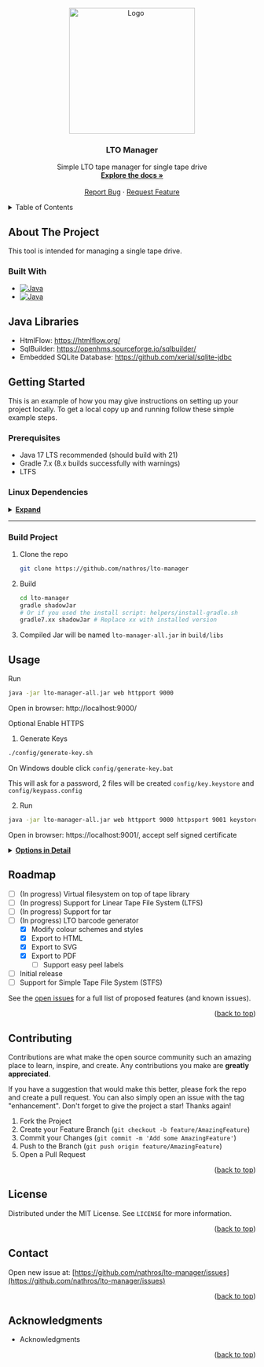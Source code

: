 <div id="top"></div>

<br />
<div align="center">
  <a href="https://github.com/nathros/lto-manager/">
    <img src="https://raw.githubusercontent.com/nathros/lto-manager/main/src/main/resources/lto/manager/web/assets/img/favico.svg" alt="Logo" width="256">
  </a>

<h3 align="center">LTO Manager</h3>

  <p align="center">
    Simple LTO tape manager for single tape drive
    <br />
    <a href="https://github.com/nathros/lto-manager"><strong>Explore the docs »</strong></a>
    <br />
    <br />
    <!--<a href="https://github.com/nathros/lto-manager">View Demo</a>
    ·-->
    <a href="https://github.com/nathros/lto-manager/issues">Report Bug</a>
    ·
    <a href="https://github.com/nathros/lto-manager/issues">Request Feature</a>
  </p>
</div>



<!-- TABLE OF CONTENTS -->
<details>
  <summary>Table of Contents</summary>
  <ol>
    <li>
      <a href="#about-the-project">About The Project</a>
      <ul>
        <li><a href="#built-with">Built With</a></li>
      </ul>
    </li>
    <li>
      <a href="#getting-started">Getting Started</a>
      <ul>
        <li><a href="#prerequisites">Prerequisites</a></li>
        <li><a href="#installation">Installation</a></li>
      </ul>
    </li>
    <li><a href="#usage">Usage</a></li>
    <li><a href="#roadmap">Roadmap</a></li>
    <li><a href="#contributing">Contributing</a></li>
    <li><a href="#license">License</a></li>
    <li><a href="#contact">Contact</a></li>
    <li><a href="#acknowledgments">Acknowledgments</a></li>
  </ol>
</details>



<!-- ABOUT THE PROJECT -->
## About The Project

<!-- [![Product Name Screen Shot][product-screenshot]](https://example.com) -->

This tool is intended for managing a single tape drive.

### Built With

* [![Java][java-17]][java-17-url]
* [![Java][gradle]][gradle-url]

## Java Libraries
* HtmlFlow: https://htmlflow.org/
* SqlBuilder: https://openhms.sourceforge.io/sqlbuilder/
* Embedded SQLite Database: https://github.com/xerial/sqlite-jdbc

## Getting Started
This is an example of how you may give instructions on setting up your project locally.
To get a local copy up and running follow these simple example steps.

### Prerequisites
* Java 17 LTS recommended (should build with 21)
* Gradle 7.x (8.x builds successfully with warnings)
* LTFS

### Linux Dependencies
<details>
<summary><u><b>Expand</b></u></summary>

### Install Java
These commands apply to Debian and derivatives such as Ubuntu, your own system maybe different
```sh
sudo apt-get update
sudo apt-get install openjdk-17-jdk openjdk-17-jre
```

### Install LTFS
Make sure your tape drive is visible, if this returns nothing then check cables / system configuration
```sh
ls /dev/ | grep nst
```
Compile and install: https://github.com/LinearTapeFileSystem/ltfs

Ubuntu 18.04 and 20.04
```sh
sudo apt-get update
sudo apt-get install -y libicu-dev libfuse-dev libxml2-dev uuid-dev libperl-dev libsnmp-perl
sudo apt-get install -y snapd
sudo snap install -y net-snmp

sudo mkdir /opt/ltfs
sudo chown $(whoami) /opt/ltfs
cd /opt/ltfs
git clone https://github.com/LinearTapeFileSystem/ltfs
mv ltfs/{.[!.],}* /opt/ltfs/

./autogen.sh
./configure
make
sudo make install
sudo ldconfig

ltfs # test command
```
<!--
#if you run ltfs now it will complain that libraries are missing - the fix
export LD_LIBRARY_PATH=$LD_LIBRARY_PATH:/opt/ltfs/src/libltfs/.libs/
echo export LD_LIBRARY_PATH=$LD_LIBRARY_PATH:/opt/ltfs/src/libltfs/.libs/ >> ~/.bashrc

sudo apt install make automake autoconf libtool fuse uuid libxml2 libxml2-dev libsnmp-dev pkg-config libfuse-dev uuid-dev icu-devtools

ubuntu 22.04
./autogen.sh
./configure --disable-dependency-tracking
make
sudo make install
sudo ldconfig -v
-->

### Install Gradle
```sh
sudo ./helpers/install-gradle.sh
```
This will install the latest release from version 7
</details>
<hr>

<!--### Windows Dependencies
<details>
<summary><u><b>Expand</b></u></summary>

### Install Java
Download and install: https://download.oracle.com/java/17/archive/jdk-17.0.4_windows-x64_bin.exe

Run CMD as Admin
```sh
setx /M PATH "%PATH%;C:\Program Files\Java\jdk-17.0_4\bin"
 ```

or

In <b>File Explorer</b> right-click on the `This PC` (or `Computer`) icon, then click `Properties` -> `Advanced System Settings` -> `Environmental Variables`.

Under `System Variables` select Path, then click Edit. Add an entry for `C:\Program Files\Java\jdk-17.0_4\bin`. Click OK to save.

### Install LTFS
Download and install: https://www.quantum.com/en/service-support/downloads-and-firmware/ltfs/

### Install Gradle (Build Only)
Download: https://services.gradle.org/distributions/gradle-7.2-bin.zip

Extract to: `C:\Gradle`

Run CMD as Admin
```sh
setx /M PATH "%PATH%;C:\Gradle\bin"
 ```
or

Add `C:\Gradle\bin` to `Environmental Variables`
</details>
<hr>
-->


### Build Project
1. Clone the repo
   ```sh
   git clone https://github.com/nathros/lto-manager
   ```
2. Build
   ```sh
   cd lto-manager
   gradle shadowJar
   # Or if you used the install script: helpers/install-gradle.sh
   gradle7.xx shadowJar # Replace xx with installed version
   ```
<!--<details>
<summary>Optional build parameters</summary>
  Minify CSS and JavaScript

  ```sh
  gradle shadowJarMinify
  ```
</details>-->


3. Compiled Jar will be named `lto-manager-all.jar` in `build/libs`

## Usage

Run
```sh
java -jar lto-manager-all.jar web httpport 9000
```
Open in browser: http://localhost:9000/

Optional Enable HTTPS
1. Generate Keys
```sh
./config/generate-key.sh
```
On Windows double click `config/generate-key.bat`

  This will ask for a password, 2 files will be created `config/key.keystore` and `config/keypass.config`

2. Run
```sh
java -jar lto-manager-all.jar web httpport 9000 httpsport 9001 keystorepath config/key.keystore keystoreconfigpath config/keypass.config
```
Open in browser: https://localhost:9001/, accept self signed certificate


  <details>
    <summary><u><b>Options in Detail</b></u></summary>
    <!-- have to be followed by an empty line! -->

These are all available launch parameters

* <b>HTTP port</b>
    * Port number for HTTP

      ```sh
      httpport [port]
      ```
    If HTTPS is enabled requests to this port this will redirected to HTTPS

    Example: `httpport 9000`

* <b>HTTPS port</b>
   * Port number for HTTPS

     ```sh
     httpport [port]
     ```
   HTTP requests will be redirected to HTTPS

   If this is specified then options `keystorepath` and `keystoreconfigpath` must also be configured

   Example: `httpports 9001`

* <b>Key store path</b>
   * Path for Key store

     ```sh
     keystorepath [path]
     ```
  Make sure to run `config/generate-key.sh` once to generate a key

   Example: `keystorepath config/key.keystore`

* <b>Key store config path</b>
  * Path for Key store config

    ```sh
    keystoreconfigpath [path]
    ```
  Make sure to run `config/generate-key.sh` once to generate a key

    Example: `keystoreconfigpath config/keypass.config`


* <b>Database path</b>
  * Path to SQLite database file

    ```sh
    dbpath [path]
    ```
  If file it does not exist it will be created

    Note: if this option is not specified then default of `config/base.db` will be used

    Example: `dbpath config/base.db`
  </details>


<!-- ROADMAP -->
## Roadmap

- [ ] (In progress) Virtual filesystem on top of tape library
- [ ] (In progress) Support for Linear Tape File System (LTFS)
- [ ] (In progress) Support for tar
- [ ] (In progress) LTO barcode generator
    - [x] Modify colour schemes and styles
    - [x] Export to HTML
    - [x] Export to SVG
    - [x] Export to PDF
        - [ ] Support easy peel labels
- [ ] Initial release
- [ ] Support for Simple Tape File System (STFS)

See the [open issues](https://github.com/nathros/lto-manager/issues?q=is%3Aissue+is%3Aopen+) for a full list of proposed features (and known issues).

<p align="right">(<a href="#top">back to top</a>)</p>


<!-- CONTRIBUTING -->
## Contributing

Contributions are what make the open source community such an amazing place to learn, inspire, and create. Any contributions you make are **greatly appreciated**.

If you have a suggestion that would make this better, please fork the repo and create a pull request. You can also simply open an issue with the tag "enhancement".
Don't forget to give the project a star! Thanks again!

1. Fork the Project
2. Create your Feature Branch (`git checkout -b feature/AmazingFeature`)
3. Commit your Changes (`git commit -m 'Add some AmazingFeature'`)
4. Push to the Branch (`git push origin feature/AmazingFeature`)
5. Open a Pull Request

<p align="right">(<a href="#top">back to top</a>)</p>



<!-- LICENSE -->
## License

Distributed under the MIT License. See `LICENSE` for more information.

<p align="right">(<a href="#top">back to top</a>)</p>



<!-- CONTACT -->
## Contact

Open new issue at: [https://github.com/nathros/lto-manager/issues](https://github.com/nathros/lto-manager/issues)

<p align="right">(<a href="#top">back to top</a>)</p>



<!-- ACKNOWLEDGMENTS -->
## Acknowledgments

* []() Acknowledgments

<p align="right">(<a href="#top">back to top</a>)</p>



<!-- MARKDOWN LINKS & IMAGES -->
<!-- https://www.markdownguide.org/basic-syntax/#reference-style-links -->
[java-17]: https://img.shields.io/badge/Java-17-orange?style=for-the-badge&logo=java
[java-17-url]: https://www.oracle.com/java/technologies/javase/jdk17-archive-downloads.html
[gradle]: https://img.shields.io/badge/Gradle-7-%2302303a?style=for-the-badge&logo=gradle
[gradle-url]: https://gradle.org/
